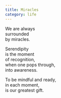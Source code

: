 ```yaml
---
title: Miracles
category: life
---
```


  
We are always   
surrounded  
by miracles.  
  
Serendipity  
is the moment  
of recognition,  
when one pops through,  
into awareness.  
  
To be mindful and ready,  
in each moment,  
is our greatest gift.  
